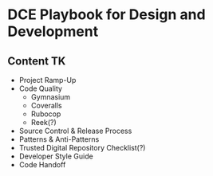 # DCE Playbook for Design and Development

## Content TK

 - Project Ramp-Up
 - Code Quality
   - Gymnasium
   - Coveralls
   - Rubocop
   - Reek(?)
 - Source Control & Release Process
 - Patterns & Anti-Patterns
 - Trusted Digital Repository Checklist(?)
 - Developer Style Guide
 - Code Handoff
